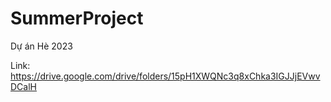 # SummerProject
Dự án Hè 2023

Link: https://drive.google.com/drive/folders/15pH1XWQNc3q8xChka3IGJJjEVwvDCalH
